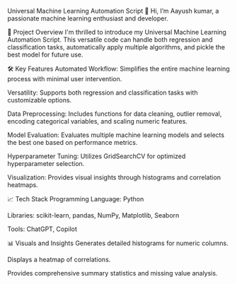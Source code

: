Universal Machine Learning Automation Script
👋 Hi, I’m Aayush kumar, a passionate machine learning enthusiast and developer.

🚀 Project Overview
I'm thrilled to introduce my Universal Machine Learning Automation Script. This versatile code can handle both regression and classification tasks, automatically apply multiple algorithms, and pickle the best model for future use.

🛠 Key Features
Automated Workflow: Simplifies the entire machine learning process with minimal user intervention.

Versatility: Supports both regression and classification tasks with customizable options.

Data Preprocessing: Includes functions for data cleaning, outlier removal, encoding categorical variables, and scaling numeric features.

Model Evaluation: Evaluates multiple machine learning models and selects the best one based on performance metrics.

Hyperparameter Tuning: Utilizes GridSearchCV for optimized hyperparameter selection.

Visualization: Provides visual insights through histograms and correlation heatmaps.

📈 Tech Stack
Programming Language: Python

Libraries: scikit-learn, pandas, NumPy, Matplotlib, Seaborn

Tools: ChatGPT, Copilot

📊 Visuals and Insights
Generates detailed histograms for numeric columns.

Displays a heatmap of correlations.

Provides comprehensive summary statistics and missing value analysis.
